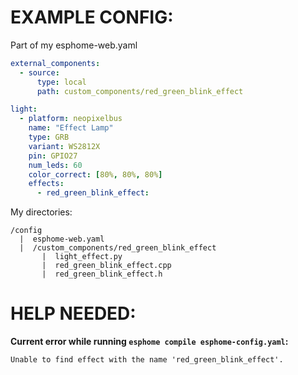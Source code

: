 # EXAMPLE CONFIG:

Part of my esphome-web.yaml

```yaml
external_components:
  - source:
      type: local
      path: custom_components/red_green_blink_effect

light:
  - platform: neopixelbus
    name: "Effect Lamp"
    type: GRB
    variant: WS2812X
    pin: GPIO27
    num_leds: 60
    color_correct: [80%, 80%, 80%]
    effects:
      - red_green_blink_effect:
```

My directories:

```
/config
  |  esphome-web.yaml
  |  /custom_components/red_green_blink_effect
       |  light_effect.py
       |  red_green_blink_effect.cpp
       |  red_green_blink_effect.h
```

# HELP NEEDED:
**Current error while running `esphome compile esphome-config.yaml`:**

    Unable to find effect with the name 'red_green_blink_effect'.